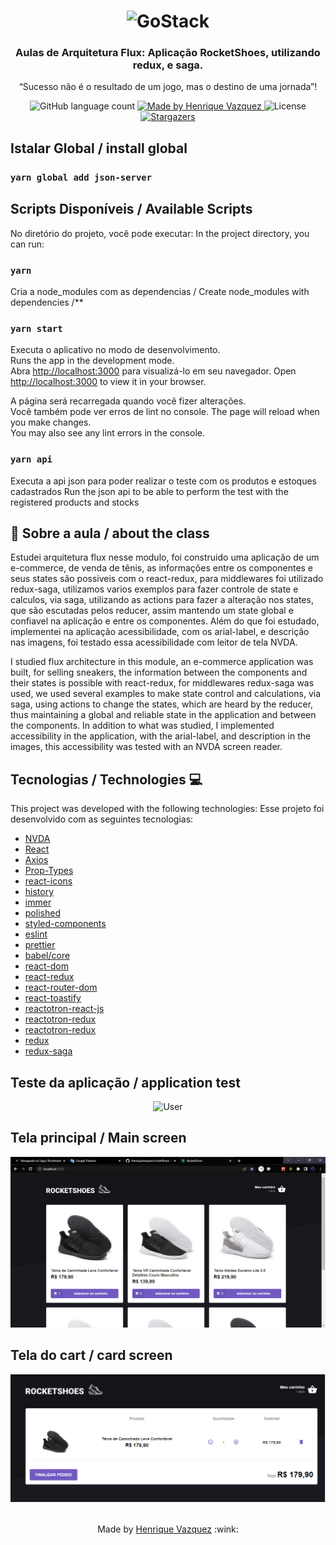<h1 align="center">
    <img alt="GoStack" src="https://rocketseat-cdn.s3-sa-east-1.amazonaws.com/bootcamp-header.png" width="200px" />
</h1>

<h3 align="center">
  Aulas de Arquitetura Flux: Aplicação RocketShoes, utilizando redux, e saga.
</h3>

<p align="center">“Sucesso não é o resultado de um jogo, mas o destino de uma jornada”!</blockquote>

<p align="center">
  <img alt="GitHub language count" src="https://img.shields.io/github/languages/count/HenriqueVazquez/rocketShoes?color=%2304D361">

  <a href="https://www.linkedin.com/in/henrique-vazquez-11905ab6">
    <img alt="Made by Henrique Vazquez" src="https://img.shields.io/badge/made%20by-HenriqueVazquez-%2304D361">
  </a>

  <img alt="License" src="https://img.shields.io/badge/license-MIT-%2304D361">

  <a href="https://github.com/HenriqueVazquez/rocketShoes/stargazers">
    <img alt="Stargazers" src="https://img.shields.io/github/stars/HenriqueVazquez/rocketShoes?style=social">
  </a>
</p>

## Istalar Global / install global

### `yarn global add json-server`

## Scripts Disponíveis / Available Scripts 

No diretório do projeto, você pode executar:
In the project directory, you can run:

### `yarn`

Cria a node_modules com as dependencias / Create node_modules with dependencies /**

### `yarn start`

Executa o aplicativo no modo de desenvolvimento.\
Runs the app in the development mode.\
Abra [http://localhost:3000](http://localhost:3000) para visualizá-lo em seu navegador.
Open [http://localhost:3000](http://localhost:3000) to view it in your browser.

A página será recarregada quando você fizer alterações.\
Você também pode ver erros de lint no console.
The page will reload when you make changes.\
You may also see any lint errors in the console.

### `yarn api`

Executa a api json para poder realizar o teste com os produtos e estoques cadastrados
Run the json api to be able to perform the test with the registered products and stocks


## :rocket: Sobre a aula / about the class

Estudei arquitetura flux nesse modulo, foi construido uma aplicação de um e-commerce, de venda de tênis, as informações entre os componentes e seus states são possiveis com o react-redux, para middlewares foi utilizado redux-saga, utilizamos varios exemplos para fazer controle de state e calculos, via saga, utilizando as actions para fazer a alteração nos states, que são escutadas pelos reducer, assim mantendo um state global e confiavel na aplicação e entre os componentes. Além do que foi estudado, implementei na aplicação acessibilidade, com os arial-label, e descrição nas imagens, foi testado essa acessibilidade com leitor de tela NVDA.

I studied flux architecture in this module, an e-commerce application was built, for selling sneakers, the information between the components and their states is possible with react-redux, for middlewares redux-saga was used, we used several examples to make state control and calculations, via saga, using actions to change the states, which are heard by the reducer, thus maintaining a global and reliable state in the application and between the components. In addition to what was studied, I implemented accessibility in the application, with the arial-label, and description in the images, this accessibility was tested with an NVDA screen reader.

 ## Tecnologias / Technologies 💻

This project was developed with the following technologies:
Esse projeto foi desenvolvido com as seguintes tecnologias:

- [NVDA](http://www.acessibilidadelegal.com/33-nvda.php)
- [React](https://pt-br.reactjs.org/)
- [Axios](https://axios-http.com/)
- [Prop-Types](https://github.com/facebook/prop-types)
- [react-icons](https://react-icons.github.io/react-icons/)
- [history](https://github.com/remix-run/history/tree/dev/docs)
- [immer](https://github.com/immerjs/immer)
- [polished](https://polished.js.org/)
- [styled-components](https://styled-components.com/)
- [eslint](https://eslint.org/)
- [prettier](https://eslint.org/)
- [babel/core](https://github.com/babel/babel)
- [react-dom](https://pt-br.reactjs.org/docs/react-dom.html)
- [react-redux](https://react-redux.js.org/)
- [react-router-dom](https://github.com/remix-run/react-router)
- [react-toastify](https://fkhadra.github.io/react-toastify/introduction)
- [reactotron-react-js](https://github.com/infinitered/reactotron)
- [reactotron-redux](https://github.com/infinitered/reactotron)
- [reactotron-redux](https://github.com/infinitered/reactotron/blob/master/docs/plugin-redux-saga.md)
- [redux](https://react-redux.js.org/)
- [redux-saga](https://redux-saga.js.org/)


## Teste da aplicação / application test
<div align="center">
<img alt="User" src="https://github.com/HenriqueVazquez/rocketShoes/blob/main/src/screenShot/TesteAplicacao.gif">
  </div>


## Tela principal / Main screen
<div align="center">
<img alt="Main" src="https://github.com/HenriqueVazquez/rocketShoes/blob/main/src/screenShot/Main.png">
</div>

## Tela do cart / card screen
<div align="center">
<img alt="Cart" src="https://github.com/HenriqueVazquez/rocketShoes/blob/main/src/screenShot/Cart.png">
  </div>
  
  
  
  <br>
  
  <p align="center">
Made by <a href="https://www.linkedin.com/in/henrique-vazquez-11905ab6" target="_blank"> Henrique Vazquez</a> :wink:
  </p>
